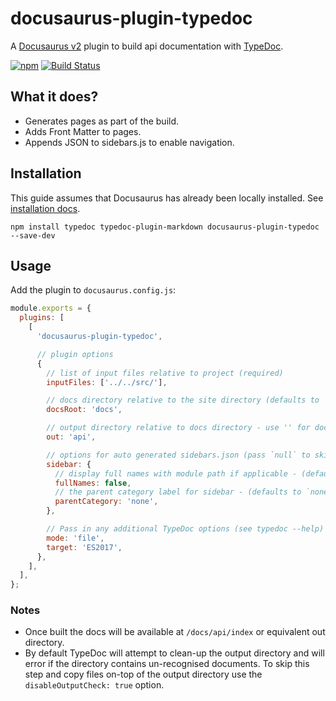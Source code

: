# docusaurus-plugin-typedoc

A [Docusaurus v2](https://v2.docusaurus.io/) plugin to build api documentation with [TypeDoc](https://github.com/TypeStrong/typedoc).

[![npm](https://img.shields.io/npm/v/docusaurus-plugin-typedoc.svg)](https://www.npmjs.com/package/docusaurus-plugin-typedoc)
[![Build Status](https://travis-ci.org/tgreyuk/typedoc-plugin-markdown.svg?branch=master)](https://travis-ci.org/tgreyuk/typedoc-plugin-markdown)

## What it does?

- Generates pages as part of the build.
- Adds Front Matter to pages.
- Appends JSON to sidebars.js to enable navigation.

## Installation

This guide assumes that Docusaurus has already been locally installed. See [installation docs](https://v2.docusaurus.io/docs/installation).

```shell
npm install typedoc typedoc-plugin-markdown docusaurus-plugin-typedoc --save-dev
```

## Usage

Add the plugin to `docusaurus.config.js`:

```js
module.exports = {
  plugins: [
    [
      'docusaurus-plugin-typedoc',

      // plugin options
      {
        // list of input files relative to project (required)
        inputFiles: ['../../src/'],

        // docs directory relative to the site directory (defaults to `docs`)
        docsRoot: 'docs',

        // output directory relative to docs directory - use '' for docs root (defaults to `api`
        out: 'api',

        // options for auto generated sidebars.json (pass `null` to skip generation completely)
        sidebar: {
          // display full names with module path if applicable - (defaults to 'false')
          fullNames: false,
          // the parent category label for sidebar - (defaults to `none` - no parent category)
          parentCategory: 'none',
        },

        // Pass in any additional TypeDoc options (see typedoc --help)
        mode: 'file',
        target: 'ES2017',
      },
    ],
  ],
};
```

### Notes

- Once built the docs will be available at `/docs/api/index` or equivalent out directory.
- By default TypeDoc will attempt to clean-up the output directory and will error if the directory contains un-recognised documents. To skip this step and copy files on-top of the output directory use the `disableOutputCheck: true` option.
